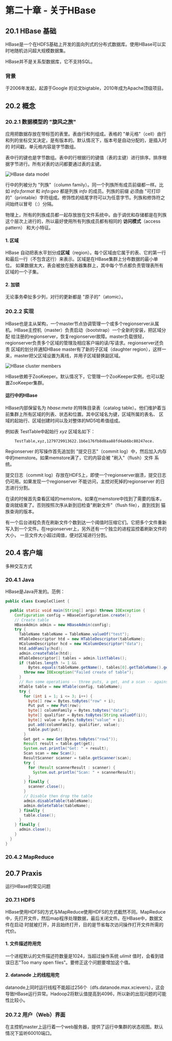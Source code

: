 # 第二十章 - 关于HBase

## 20.1 HBase 基础

HBase是一个在HDFS基础上开发的面向列式的分布式数据库。使用HBase可以实时地随机访问超大规模数据集。

HBase并不是关系型数据库，它不支持SQL。

### 背景

于2006年发起，起源于Google 的论文bigtable，2010年成为Apache顶级项目。

## 20.2 概念

### 20.2.1 数据模型的 "旋风之旅"

应用把数据存放在带标签的表里。表由行和列组成。表格的 "单元格"（cell）由行和列的坐标交叉决定，是有版本的。默认情况下，版本号是自动分配的，是插入时的
时间戳，单元格内容是字节数组。

表中行的键也是字节数组。表中的行根据行的键值（表的主键）进行排序。排序根据字节进行。所有对表的访问都要通过表的主键。

![HBase data model](../../image/bigData/Hadoop权威指南/HBase-data-model.png)

行中的列被分为 "列族"（column family）。同一个列族所有成员前缀都一样。比如 _info:format_ 和 _info:geo_ 都是列族 _info_ 的成员。列族的前缀
必须由 "可打印的"（printable）字符组成。修饰性的结尾字符可以为任意字节。列族和修饰符之间始终以冒号（:）分隔。

物理上，所有的列族成员都一起存放放在文件系统中。由于调优和存储都是在列族这个层次上进行的，所以最好使用所有列族成员都有相同的 **访问模式**（access pattern）
和大小特征。

#### 1. 区域

HBase 自动把表水平划分成**区域**（region）。每个区域由它属于的表、它的第一行和最后一行（不包含这行）来表示。区域是在HBase集群上分布数据的最小单位。
如果数据太大，表会被放在服务器集群上，其中每个节点都负责管理表所有区域的一个子集。

#### 2. 加锁

无论事务牵扯多少列，对行的更新都是 "原子的"（atomic）。

### 20.2.2 实现

HBase也是主从架构，一个master节点协调管理一个或多个regionserver从属机。HBase主控机（master）负责启动（bootstrap）一个全新的安装，把区域分配
给注册的regionserver，恢复regionserver故障。master负载很轻，regionserver负责多个区域的管理及相应客户端的读/写请求。regionserver还负责
区域的划分并通知HBase master有了新的子区域（daughter region），这样一来，master把父区域设置为离线，并用子区域替换副区域。

![HBase cluster members](../../image/bigData/Hadoop权威指南/HBase-cluster-members.png)

HBase依赖于ZooKeeper。默认情况下，它管理一个ZooKeeper实例，也可以配置ZooKeeper集群。

#### 运行中的HBase

HBase内部保留名为 _hbase:meta_ 的特殊目录表（catalog table）。他们维护着当前集群上所有区域的列表、状态和位置。其中区域名为键，区域所属的表名、
区域的起始行、区域创建时间以及对整体的MD5哈希值组成。

例如表 TestTable中起始行 _xyz_ 区域名如下：

```text
    TestTable,xyz,1279729913622.1b6e176fb8d8aa88fd4ab6bc80247ece.
```

Regionserver 的写操作首先追加到 "提交日志"（commit log）中，然后加入内存中的memstore。如果memstore满了，它的内容会被 "刷入"（flush）文件
系统。

提交日志（commit log）存放在HDFS上，即使一个regionserver崩溃，提交日志仍可用。如果发现一个regionserver 不能访问，主控对死掉的regionserver
的日志进行分割。

在读的时候首先查看区域的memstore。如果在memstore中找到了需要的版本，查询就结束了。否则按照次序从新到旧检查"刷新文件"（flush file），直到找到
猫族查询的版本。

有一个后台进程负责在刷新文件个数到达一个阈值时压缩它们。它把多个文件重新写入到一个文件。在regionserver上，另外还有一个独立的进程监控着刷新文件的大小，
一旦文件大小超过阈值，便对区域进行分割。

## 20.4 客户端

多种交互方式

### 20.4.1 Java

HBase是Java开发的。范例：

```java
public class ExampleClient {

  public static void main(String[] args) throws IOException {
    Configuration config = HBaseConfiguration.create();
    // Create table
    HBaseAdmin admin = new HBaseAdmin(config);
    try {
      TableName tableName = TableName.valueOf("test");
      HTableDescriptor htd = new HTableDescriptor(tableName);
      HColumnDescriptor hcd = new HColumnDescriptor("data");
      htd.addFamily(hcd);
      admin.createTable(htd);
      HTableDescriptor[] tables = admin.listTables();
      if (tables.length != 1 &&
          Bytes.equals(tableName.getName(), tables[0].getTableName().getName())) {
        throw new IOException("Failed create of table");
      }
      // Run some operations -- three puts, a get, and a scan -- against the table.
      HTable table = new HTable(config, tableName);
      try {
        for (int i = 1; i <= 3; i++) {
          byte[] row = Bytes.toBytes("row" + i);
          Put put = new Put(row);
          byte[] columnFamily = Bytes.toBytes("data");
          byte[] qualifier = Bytes.toBytes(String.valueOf(i));
          byte[] value = Bytes.toBytes("value" + i);
          put.add(columnFamily, qualifier, value);
          table.put(put);
        }
        Get get = new Get(Bytes.toBytes("row1"));
        Result result = table.get(get);
        System.out.println("Get: " + result);
        Scan scan = new Scan();
        ResultScanner scanner = table.getScanner(scan);
        try {
          for (Result scannerResult : scanner) {
            System.out.println("Scan: " + scannerResult);
          }
        } finally {
          scanner.close();
        }
        // Disable then drop the table
        admin.disableTable(tableName);
        admin.deleteTable(tableName);
      } finally {
        table.close();
      }
    } finally {
      admin.close();
    }
  }
}
```

### 20.4.2 MapReduce

## 20.7 Praxis

运行HBase的常见问题

### 20.7.1 HDFS

HBase使用HDFS的方式与MapReduce使用HDFS的方式截然不同。MapReduce中，先打开文件，然后map程序处理数据，最后关闭文件。在HBase中，数据文件在启动
时就被打开，并且始终打开，目的是节省每次访问操作打开文件所需的代价。

#### 1. 文件描述符用完

一个进程默认的文件描述符数量是1024，当超过操作系统 _ulimit_ 值时，会看到错误日志"Too many open files"。要修正这个问题要增加这个值。

#### 2. datanode 上的线程用完

datanode上同时运行线程不能超过256个（dfs.datanode.max.xcievers），这会导致HBase运行异常。Hadoop2将默认值提高到4096，所以新的出现问题的可能
性比较小。

### 20.7.2 用户（Web）界面

在主控机master上运行着一个web服务器，提供了运行中集群的状态视图。默认情况下监听60010端口。

